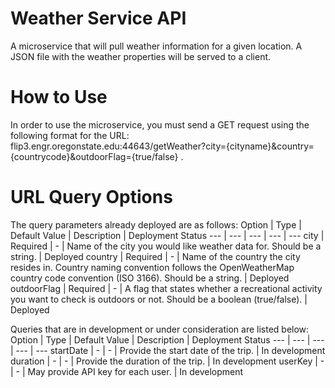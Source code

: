 # Weather Service API
A microservice that will pull weather information for a given location. A JSON file with the weather properties will be served to a client.
# How to Use
In order to use the microservice, you must send a GET request using the following format for the URL: flip3.engr.oregonstate.edu:44643/getWeather?city={cityname}&country={countrycode}&outdoorFlag={true/false} .
# URL Query Options
The query parameters already deployed are as follows:
Option | Type | Default Value | Description | Deployment Status
--- | --- | --- | --- | ---
city | Required | - | Name of the city you would like weather data for. Should be a string. | Deployed
country | Required | - | Name of the country the city resides in. Country naming convention follows the OpenWeatherMap country code convention (ISO 3166). Should be a string. | Deployed
outdoorFlag | Required | - | A flag that states whether a recreational activity you want to check is outdoors or not. Should be a boolean (true/false). | Deployed

Queries that are in development or under consideration are listed below:
Option | Type | Default Value | Description | Deployment Status
--- | --- | --- | --- | ---
startDate | - | - | Provide the start date of the trip. | In development
duration | - | - | Provide the duration of the trip. | In development
userKey | - | - | May provide API key for each user. | In development
